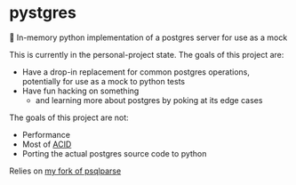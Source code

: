 # pystgres
:elephant: In-memory python implementation of a postgres server for use as a mock

This is currently in the personal-project state. The goals of this project are:
- Have a drop-in replacement for common postgres operations, potentially for use as a mock to python tests
- Have fun hacking on something
  - and learning more about postgres by poking at its edge cases

The goals of this project are not:
- Performance
- Most of [ACID](https://en.wikipedia.org/wiki/ACID)
- Porting the actual postgres source code to python

Relies on [my fork of psqlparse](https://github.com/orez-/psqlparse)
